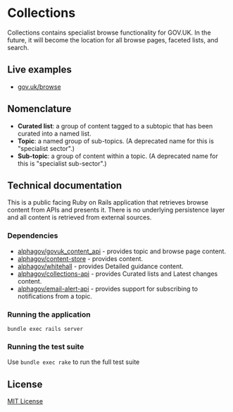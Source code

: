 # Collections

Collections contains specialist browse functionality for GOV.UK. In the future,
it will become the location for all browse pages, faceted lists, and search.

## Live examples

 - [gov.uk/browse](https://www.gov.uk/browse)

## Nomenclature

- **Curated list**: a group of content tagged to a subtopic that has been
  curated into a named list.
- **Topic**: a named group of sub-topics. (A deprecated name for this is "specialist sector".)
- **Sub-topic**: a group of content within a topic. (A deprecated name for this is
"specialist sub-sector".)

## Technical documentation

This is a public facing Ruby on Rails application that retrieves browse content from APIs
and presents it.
There is no underlying persistence layer and all content is
retrieved from external sources.

### Dependencies

- [alphagov/govuk_content_api](https://github.com/alphagov/govuk_content_api) -
  provides topic and browse page content.
- [alphagov/content-store](https://github.com/alphagov/content-store) -
  provides content.
- [alphagov/whitehall](https://github.com/alphagov/whitehall) -
  provides Detailed guidance content.
- [alphagov/collections-api](https://github.com/alphagov/collections-api) -
  provides Curated lists and Latest changes content.
- [alphagov/email-alert-api](https://github.com/alphagov/email-alert-api) -
  provides support for subscribing to notifications from a topic.

### Running the application

`bundle exec rails server`

### Running the test suite

Use `bundle exec rake` to run the full test suite

## License

[MIT License](LICENCE.txt)
